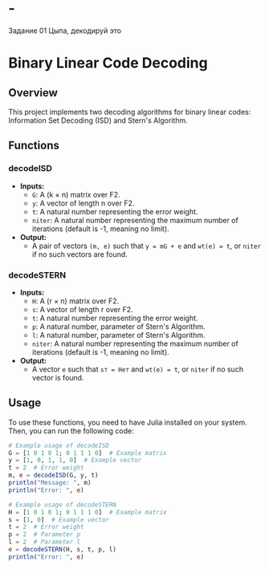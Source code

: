 # -
Задание 01   Цыпа, декодируй это  
# Binary Linear Code Decoding

## Overview
This project implements two decoding algorithms for binary linear codes: Information Set Decoding (ISD) and Stern's Algorithm.

## Functions

### decodeISD
- **Inputs:**
  - `G`: A (k × n) matrix over F2.
  - `y`: A vector of length n over F2.
  - `t`: A natural number representing the error weight.
  - `niter`: A natural number representing the maximum number of iterations (default is -1, meaning no limit).
- **Output:**
  - A pair of vectors `(m, e)` such that `y = mG + e` and `wt(e) = t`, or `niter` if no such vectors are found.

### decodeSTERN
- **Inputs:**
  - `H`: A (r × n) matrix over F2.
  - `s`: A vector of length r over F2.
  - `t`: A natural number representing the error weight.
  - `p`: A natural number, parameter of Stern's Algorithm.
  - `l`: A natural number, parameter of Stern's Algorithm.
  - `niter`: A natural number representing the maximum number of iterations (default is -1, meaning no limit).
- **Output:**
  - A vector `e` such that `s⊤ = He⊤` and `wt(e) = t`, or `niter` if no such vector is found.

## Usage
To use these functions, you need to have Julia installed on your system. Then, you can run the following code:

```julia
# Example usage of decodeISD
G = [1 0 1 0 1; 0 1 1 1 0]  # Example matrix
y = [1, 0, 1, 1, 0]  # Example vector
t = 2  # Error weight
m, e = decodeISD(G, y, t)
println("Message: ", m)
println("Error: ", e)

# Example usage of decodeSTERN
H = [1 0 1 0 1; 0 1 1 1 0]  # Example matrix
s = [1, 0]  # Example vector
t = 2  # Error weight
p = 2  # Parameter p
l = 2  # Parameter l
e = decodeSTERN(H, s, t, p, l)
println("Error: ", e)
